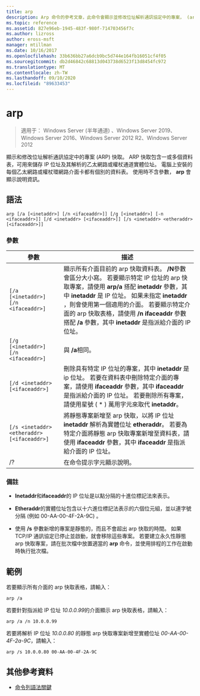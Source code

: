 ```yaml
---
title: arp
description: Arp 命令的參考文章，此命令會顯示並修改位址解析通訊協定中的專案， (arp) 快取，用來儲存 IP 位址及其已解析的實體位址。
ms.topic: reference
ms.assetid: 827e96eb-1945-483f-980f-714703456f7c
ms.author: lizross
author: eross-msft
manager: mtillman
ms.date: 10/16/2017
ms.openlocfilehash: 33b636bb27a6dcb9bc5d744e164fb16051cf4f05
ms.sourcegitcommit: db2d46842c68813d043738d6523f13d8454fc972
ms.translationtype: MT
ms.contentlocale: zh-TW
ms.lasthandoff: 09/10/2020
ms.locfileid: "89633453"
---
```

# <a name="arp"></a>arp

> 適用于： Windows Server (半年通道) 、Windows Server 2019、Windows Server 2016、Windows Server 2012 R2、Windows Server 2012

顯示和修改位址解析通訊協定中的專案 (ARP) 快取。 ARP 快取包含一或多個資料表，可用來儲存 IP 位址及其解析的乙太網路或權杖通道實體位址。 電腦上安裝的每個乙太網路或權杖環網路介面卡都有個別的資料表。 使用時不含參數， **arp** 會顯示說明資訊。

## <a name="syntax"></a>語法

```
arp [/a [<inetaddr>] [/n <ifaceaddr>]] [/g [<inetaddr>] [-n <ifaceaddr>]] [/d <inetaddr> [<ifaceaddr>]] [/s <inetaddr> <etheraddr> [<ifaceaddr>]]
```

### <a name="parameters"></a>參數

| 參數 | 描述 |
| --------- | ----------- |
| `[/a [<inetaddr>] [/n <ifaceaddr>]` | 顯示所有介面目前的 arp 快取資料表。 **/N**參數會區分大小寫。 若要顯示特定 IP 位址的 arp 快取專案，請使用 **arp/a** 搭配 **inetaddr** 參數，其中 **inetaddr** 是 IP 位址。 如果未指定 **inetaddr** ，則會使用第一個適用的介面。 若要顯示特定介面的 arp 快取表格，請使用 **/n ifaceaddr** 參數搭配 **/a** 參數，其中 **inetaddr** 是指派給介面的 IP 位址。 |
| `[/g [<inetaddr>] [/n <ifaceaddr>]` | 與 **/a**相同。 |
| `[/d <inetaddr> [<ifaceaddr>]` | 刪除具有特定 IP 位址的專案，其中 **inetaddr** 是 ip 位址。 若要在資料表中刪除特定介面的專案，請使用 **ifaceaddr** 參數，其中 **ifaceaddr** 是指派給介面的 IP 位址。 若要刪除所有專案，請使用星號 ( * ) 萬用字元來取代 **inetaddr**。 |
| `[/s <inetaddr> <etheraddr> [<ifaceaddr>]` | 將靜態專案新增至 arp 快取，以將 IP 位址 **inetaddr** 解析為實體位址 **etheraddr**。 若要為特定介面將靜態 arp 快取專案新增至資料表，請使用 **ifaceaddr** 參數，其中 **ifaceaddr** 是指派給介面的 IP 位址。 |
| /? | 在命令提示字元顯示說明。 |

### <a name="remarks"></a>備註

- **Inetaddr**和**ifaceaddr**的 IP 位址是以點分隔的十進位標記法來表示。

- **Etheraddr**的實體位址包含以十六進位標記法表示的六個位元組，並以連字號分隔 (例如 00-AA-00-4F-2A-9C) 。

- 使用 **/s** 參數新增的專案是靜態的，而且不會超出 arp 快取的時間。 如果 TCP/IP 通訊協定已停止並啟動，就會移除這些專案。 若要建立永久性靜態 arp 快取專案，請在批次檔中放置適當的 **arp** 命令，並使用排程的工作在啟動時執行批次檔。

## <a name="examples"></a>範例

若要顯示所有介面的 arp 快取表格，請輸入：

```
arp /a
```

若要針對指派給 IP 位址 *10.0.0.99*的介面顯示 arp 快取表格，請輸入：

```
arp /a /n 10.0.0.99
```

若要將解析 IP 位址 *10.0.0.80* 的靜態 arp 快取專案新增至實體位址 *00-AA-00-4F-2a-9C*，請輸入：

```
arp /s 10.0.0.80 00-AA-00-4F-2A-9C
```

## <a name="additional-references"></a>其他參考資料

- [命令列語法關鍵](command-line-syntax-key.md)

